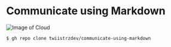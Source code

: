 # Communicate using Markdown

![Image of Cloud](https://octodex.github.com/images/cloud.jpg)

```
$ gh repo clone twiistrzdev/communicate-using-markdown
```
